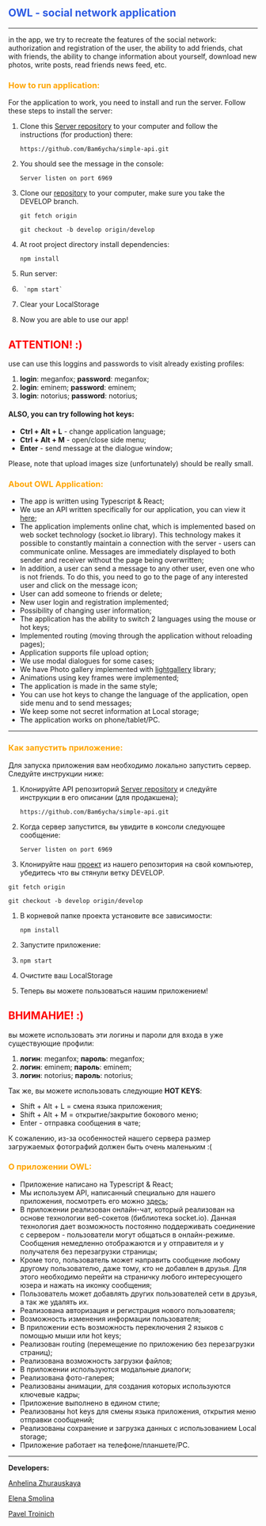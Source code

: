 ## <span style="color: #2D5BE3">OWL - social network application</span>
___

in the app, we try to recreate the features of the social network: authorization and registration of the user, the ability to add friends, chat with friends, the ability to change information about yourself, download new photos, write posts, read friends news feed, etc.

### <span style="color: orange">How to run application:</span>

For the application to work, you need to install and run the server. Follow these steps to install the server:

  1. Clone this [Server repository](https://github.com/Bam6ycha/simple-api) to your computer and follow the instructions (for production) there:  

        `https://github.com/Bam6ycha/simple-api.git`

2. You should see the message in the console:

      `Server listen on port 6969`
3. Clone our [repository](https://github.com/zhuravskayalina/rss-social-network) to your computer, make sure you take the DEVELOP branch.

   `git fetch origin`

   `git checkout -b develop origin/develop`

  1. At root project directory install dependencies:

        `npm install`
  1. Run server:
2. 
        `npm start`
2. Clear your LocalStorage
3. Now you are able to use our app!

## <span style="color:red">ATTENTION! :)</span>
use can use this loggins and passwords to visit already existing profiles:
1. **login**: meganfox; **password**: meganfox;
2. **login**: eminem; **password**: eminem;
3. **login**: notorius; **password**: notorius;

####  ALSO, you can try following hot keys:
* **Ctrl + Alt + L** - change application language;
* **Ctrl + Alt + M** - open/close side menu;
* **Enter** - send message at the dialogue window;

Please, note that upload images size (unfortunately) should be really small.

### <span style="color: orange">**About OWL Application:**</span>
* The app is written using Typescript & React;
* We use an API written specifically for our application, you can view it [here](https://github.com/Bam6ycha/simple-api);
* The application implements online chat, which is implemented based on web socket technology (socket.io library). This technology makes it possible to constantly maintain a connection with the server - users can communicate online. Messages are immediately displayed to both sender and receiver without the page being overwritten;
* In addition, a user can send a message to any other user, even one who is not friends. To do this, you need to go to the page of any interested user and click on the message icon;
* User can add someone to friends or delete; 
* New user login and registration implemented;
* Possibility of changing user information;
* The application has the ability to switch 2 languages using the mouse or hot keys;
* Implemented routing (moving through the application without reloading pages);
* Application supports file upload option;
* We use modal dialogues for some cases;
* We have Photo gallery implemented with [lightgallery](https://www.npmjs.com/package/lightgallery) library;
* Animations using key frames were implemented;
* The application is made in the same style;
* You can use hot keys to change the language of the application, open side menu and to send messages;
* We keep some not secret information at Local storage;
* The application works on phone/tablet/PC.

___
### <span style="color: orange">Как запустить приложение: </span>

Для запуска приложения вам необходимо локально запустить сервер. Следуйте инструкции ниже:

1. Клонируйте API репозиторий [Server repository](https://github.com/Bam6ycha/simple-api) и следуйте инструкции в его описании (для продакшена);

   `https://github.com/Bam6ycha/simple-api.git`

2. Когда сервер запустится, вы увидите в консоли следующее сообщение:

   `Server listen on port 6969`
3. Клонируйте наш [проект](https://github.com/zhuravskayalina/rss-social-network) из нашего репозитория на свой компьютер, убедитесь что вы стянули ветку DEVELOP.

`git fetch origin`

`git checkout -b develop origin/develop`


1. В корневой папке проекта установите все зависимости:

   `npm install`
1. Запустите приложение:
2.
     `npm start`
2. Очистите ваш LocalStorage
3. Теперь вы можете пользоваться нашим приложением!

## <span style="color:red">ВНИМАНИЕ! :)</span>
вы можете использовать эти логины и пароли для входа в уже существующие профили:
1. **логин**: meganfox; **пароль**: meganfox;
2. **логин**: eminem; **пароль**: eminem;
3. **логин**: notorius; **пароль**: notorius;

Так же, вы можете использовать следующие **HOT KEYS**:

* Shift + Alt + L = смена языка приложения;
* Shift + Alt + M = открытие/закрытие бокового меню;
* Enter - отправка сообщения в чате;

К сожалению, из-за особенностей нашего сервера размер загружаемых фотографий должен быть очень маленьким :(

### <span style="color: orange">**О приложении OWL:**</span>
* Приложение написано на Typescript & React;
* Мы используем API, написанный специально для нашего приложения, посмотреть его можно [здесь](https://github.com/Bam6ycha/simple-api);
* В приложении реализован онлайн-чат, который реализован на основе технологии веб-сокетов (библиотека socket.io). Данная технология дает возможность постоянно поддерживать соединение с сервером - пользователи могут общаться в онлайн-режиме. Сообщения немедленно отображаются и у отправителя и у получателя без перезагрузки страницы;
* Кроме того, пользователь может направить сообщение любому другому пользователю, даже тому, кто не добавлен в друзья. Для этого необходимо перейти на страничку любого интересующего юзера и нажать на иконку сообщения;
* Пользователь может добавлять других пользователей сети в друзья, а так же удалять их.
* Реализована авторизация и регистрация нового пользователя;
* Возможность изменения информации пользователя;
* В приложении есть возможность переключения 2 языков с помощью мыши или hot keys;
* Реализован routing (перемещение по приложению без перезагрузки страниц);
* Реализована возможность загрузки файлов;
* В приложении используются модальные диалоги;
* Реализована фото-галерея;
* Реализованы анимации, для создания которых используются ключевые кадры;
* Приложение выполнено в едином стиле;
* Реализованы hot keys для смены языка приложения, открытия меню отправки сообщений;
* Реализованы сохранение и загрузка данных с использованием Local storage;
* Приложение работает на телефоне/планшете/PC.
___
**Developers:**

[Anhelina Zhurauskaya](https://github.com/zhuravskayalina)

[Elena Smolina](https://github.com/esmolina)

[Pavel Troinich](https://github.com/Pavel-Troinich/)
